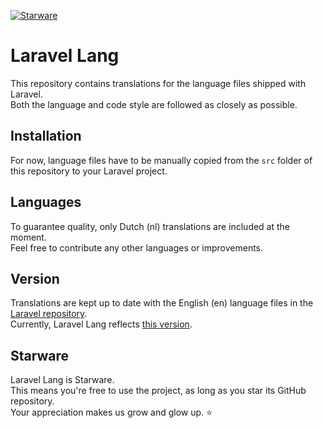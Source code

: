 [![Starware](https://img.shields.io/badge/Starware-⭐-black?labelColor=f9b00d)](https://github.com/zepfietje/starware)

# Laravel Lang

This repository contains translations for the language files shipped with Laravel.  
Both the language and code style are followed as closely as possible.

## Installation

For now, language files have to be manually copied from the `src` folder of this repository to your Laravel project.

## Languages

To guarantee quality, only Dutch (nl) translations are included at the moment.  
Feel free to contribute any other languages or improvements.

## Version

Translations are kept up to date with the English (en) language files in the [Laravel repository](https://github.com/laravel/laravel).  
Currently, Laravel Lang reflects [this version](https://github.com/laravel/laravel/tree/db596ba02aaedd925be3dd3c51d486355da277db/resources/lang).

## Starware

Laravel Lang is Starware.  
This means you're free to use the project, as long as you star its GitHub repository.  
Your appreciation makes us grow and glow up. ⭐
